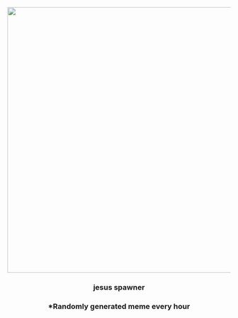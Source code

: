 <p align="center">
        <img src="https://i.redd.it/2lkpjresral81.jpg" width="600" height="600">
        </p>
        <h3 align="center">jesus spawner</h3>
        <h3 align="center">*Randomly generated meme every hour</h3>
    